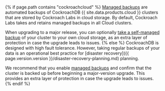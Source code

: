 {% if page.path contains "cockroachcloud" %}
[Managed backups](managed-backups.md) are automated backups of CockroachDB {{ site.data.products.cloud }} clusters that are stored by Cockroach Labs in cloud storage. By default, Cockroach Labs takes and retains managed backups in all Cloud clusters.

When upgrading to a major release, you can optionally [take a self-managed backup](take-and-restore-self-managed-backups.md) of your cluster to your own cloud storage, as an extra layer of protection in case the upgrade leads to issues.
{% else %}
CockroachDB is designed with high fault tolerance. However, taking regular backups of your data is an operational best practice for [disaster recovery]({{ page.version.version }}/disaster-recovery-planning.md) planning.

We recommend that you enable [managed backups](managed-backups.md#managed-backup-settings) and confirm that the cluster is backed up before beginning a major-version upgrade. This provides an extra layer of protection in case the upgrade leads to issues.
{% endif %}
